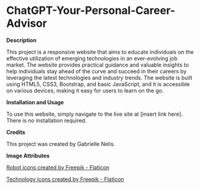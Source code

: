 # ChatGPT-Your-Personal-Career-Advisor

**Description**

This project is a responsive website that aims to educate individuals on the effective utilization of emerging technologies in an ever-evolving job market. The website provides practical guidance and valuable insights to help individuals stay ahead of the curve and succeed in their careers by leveraging the latest technologies and industry trends. The website is built using HTML5, CSS3, Bootstrap, and basic JavaScript, and it is accessible on various devices, making it easy for users to learn on the go.

**Installation and Usage**

To use this website, simply navigate to the live site at [insert link here]. There is no installation required.

**Credits**

This project was created by Gabrielle Nelis. 

**Image Attributes**

<a href="https://www.flaticon.com/free-icons/robot" title="robot icons">Robot icons created by Freepik - Flaticon</a>

<a href="https://www.flaticon.com/free-icons/technology" title="technology icons">Technology icons created by Freepik - Flaticon</a>
